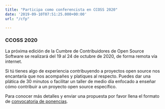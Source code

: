 ```yaml
---
title: "Participa como conferencista en CCOSS 2020"
date: '2019-09-10T07:51:25.000+00:00'
url: "/cfp"

---
```



### CCOSS 2020
La próxima edición de la Cumbre de Contribuidores de Open Source Software se realizará del 19 al 24 de octubre de 2020, de forma remota vía internet.

Si tú tienes algo de experiencia contribuyendo a proyectos open source nos encantaría que nos acompañes y platiques al respecto. Puedes dar una plática de 30 minutos o facilitar un taller de medio día enfocado a enseñar cómo contribuir a un proyecto open source específico.

Para conocer más detalles y enviar una propuesta por favor llena el formato de [convocatoria de ponencias](https://docs.google.com/forms/d/e/1FAIpQLSfj0IA6Oc1xaT1AHtA2uGO3JkalrcAq3df5NC6mCVtEQsOi3A/viewform).


